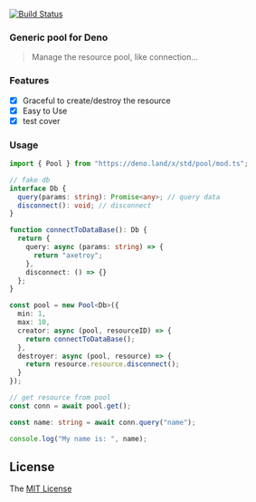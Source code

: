 [![Build Status](https://github.com/axetroy/deno_cross_env/workflows/test/badge.svg)](https://github.com/axetroy/deno_cross_env/actions)

### Generic pool for Deno

> Manage the resource pool, like connection...

### Features

- [x] Graceful to create/destroy the resource
- [x] Easy to Use
- [x] test cover

### Usage

```typescript
import { Pool } from "https://deno.land/x/std/pool/mod.ts";

// fake db
interface Db {
  query(params: string): Promise<any>; // query data
  disconnect(): void; // disconnect
}

function connectToDataBase(): Db {
  return {
    query: async (params: string) => {
      return "axetroy";
    },
    disconnect: () => {}
  };
}

const pool = new Pool<Db>({
  min: 1,
  max: 10,
  creator: async (pool, resourceID) => {
    return connectToDataBase();
  },
  destroyer: async (pool, resource) => {
    return resource.resource.disconnect();
  }
});

// get resource from pool
const conn = await pool.get();

const name: string = await conn.query("name");

console.log("My name is: ", name);
```

## License

The [MIT License](LICENSE)
